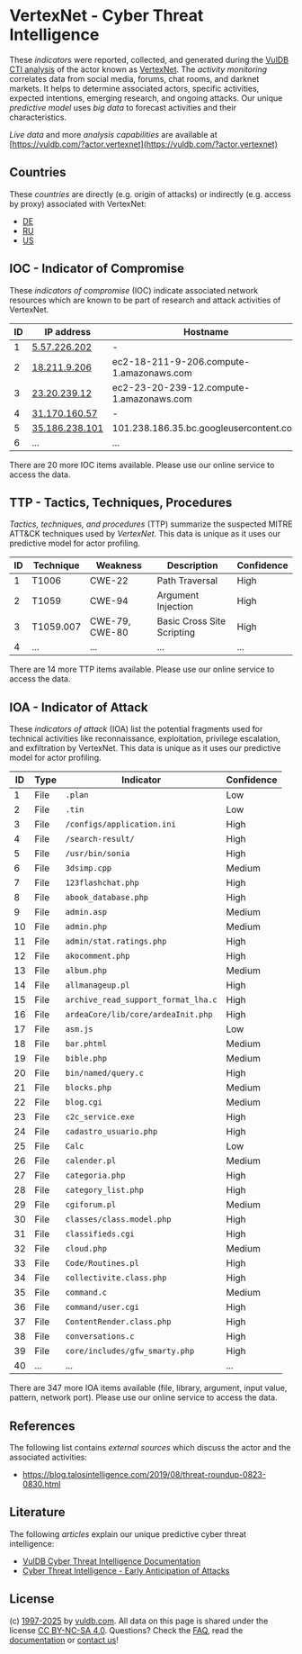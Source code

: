 # VertexNet - Cyber Threat Intelligence

These _indicators_ were reported, collected, and generated during the [VulDB CTI analysis](https://vuldb.com/?kb.cti) of the actor known as [VertexNet](https://vuldb.com/?actor.vertexnet). The _activity monitoring_ correlates data from social media, forums, chat rooms, and darknet markets. It helps to determine associated actors, specific activities, expected intentions, emerging research, and ongoing attacks. Our unique _predictive model_ uses _big data_ to forecast activities and their characteristics.

_Live data_ and more _analysis capabilities_ are available at [https://vuldb.com/?actor.vertexnet](https://vuldb.com/?actor.vertexnet)

## Countries

These _countries_ are directly (e.g. origin of attacks) or indirectly (e.g. access by proxy) associated with VertexNet:

* [DE](https://vuldb.com/?country.de)
* [RU](https://vuldb.com/?country.ru)
* [US](https://vuldb.com/?country.us)

## IOC - Indicator of Compromise

These _indicators of compromise_ (IOC) indicate associated network resources which are known to be part of research and attack activities of VertexNet.

ID | IP address | Hostname | Campaign | Confidence
-- | ---------- | -------- | -------- | ----------
1 | [5.57.226.202](https://vuldb.com/?ip.5.57.226.202) | - | - | High
2 | [18.211.9.206](https://vuldb.com/?ip.18.211.9.206) | ec2-18-211-9-206.compute-1.amazonaws.com | - | Medium
3 | [23.20.239.12](https://vuldb.com/?ip.23.20.239.12) | ec2-23-20-239-12.compute-1.amazonaws.com | - | Medium
4 | [31.170.160.57](https://vuldb.com/?ip.31.170.160.57) | - | - | High
5 | [35.186.238.101](https://vuldb.com/?ip.35.186.238.101) | 101.238.186.35.bc.googleusercontent.com | - | Medium
6 | ... | ... | ... | ...

There are 20 more IOC items available. Please use our online service to access the data.

## TTP - Tactics, Techniques, Procedures

_Tactics, techniques, and procedures_ (TTP) summarize the suspected MITRE ATT&CK techniques used by _VertexNet_. This data is unique as it uses our predictive model for actor profiling.

ID | Technique | Weakness | Description | Confidence
-- | --------- | -------- | ----------- | ----------
1 | T1006 | CWE-22 | Path Traversal | High
2 | T1059 | CWE-94 | Argument Injection | High
3 | T1059.007 | CWE-79, CWE-80 | Basic Cross Site Scripting | High
4 | ... | ... | ... | ...

There are 14 more TTP items available. Please use our online service to access the data.

## IOA - Indicator of Attack

These _indicators of attack_ (IOA) list the potential fragments used for technical activities like reconnaissance, exploitation, privilege escalation, and exfiltration by VertexNet. This data is unique as it uses our predictive model for actor profiling.

ID | Type | Indicator | Confidence
-- | ---- | --------- | ----------
1 | File | `.plan` | Low
2 | File | `.tin` | Low
3 | File | `/configs/application.ini` | High
4 | File | `/search-result/` | High
5 | File | `/usr/bin/sonia` | High
6 | File | `3dsimp.cpp` | Medium
7 | File | `123flashchat.php` | High
8 | File | `abook_database.php` | High
9 | File | `admin.asp` | Medium
10 | File | `admin.php` | Medium
11 | File | `admin/stat.ratings.php` | High
12 | File | `akocomment.php` | High
13 | File | `album.php` | Medium
14 | File | `allmanageup.pl` | High
15 | File | `archive_read_support_format_lha.c` | High
16 | File | `ardeaCore/lib/core/ardeaInit.php` | High
17 | File | `asm.js` | Low
18 | File | `bar.phtml` | Medium
19 | File | `bible.php` | Medium
20 | File | `bin/named/query.c` | High
21 | File | `blocks.php` | Medium
22 | File | `blog.cgi` | Medium
23 | File | `c2c_service.exe` | High
24 | File | `cadastro_usuario.php` | High
25 | File | `Calc` | Low
26 | File | `calender.pl` | Medium
27 | File | `categoria.php` | High
28 | File | `category_list.php` | High
29 | File | `cgiforum.pl` | Medium
30 | File | `classes/class.model.php` | High
31 | File | `classifieds.cgi` | High
32 | File | `cloud.php` | Medium
33 | File | `Code/Routines.pl` | High
34 | File | `collectivite.class.php` | High
35 | File | `command.c` | Medium
36 | File | `command/user.cgi` | High
37 | File | `ContentRender.class.php` | High
38 | File | `conversations.c` | High
39 | File | `core/includes/gfw_smarty.php` | High
40 | ... | ... | ...

There are 347 more IOA items available (file, library, argument, input value, pattern, network port). Please use our online service to access the data.

## References

The following list contains _external sources_ which discuss the actor and the associated activities:

* https://blog.talosintelligence.com/2019/08/threat-roundup-0823-0830.html

## Literature

The following _articles_ explain our unique predictive cyber threat intelligence:

* [VulDB Cyber Threat Intelligence Documentation](https://vuldb.com/?kb.cti)
* [Cyber Threat Intelligence - Early Anticipation of Attacks](https://www.scip.ch/en/?labs.20201022)

## License

(c) [1997-2025](https://vuldb.com/?kb.changelog) by [vuldb.com](https://vuldb.com/?kb.about). All data on this page is shared under the license [CC BY-NC-SA 4.0](https://creativecommons.org/licenses/by-nc-sa/4.0/). Questions? Check the [FAQ](https://vuldb.com/?kb.faq), read the [documentation](https://vuldb.com/?kb) or [contact us](https://vuldb.com/?contact)!
